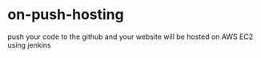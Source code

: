 # on-push-hosting
push your code to the github and your website will be hosted on AWS EC2 using jenkins
